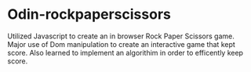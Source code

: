 # Odin-rockpaperscissors
Utilized Javascript to create an in browser Rock Paper Scissors game. 
Major use of Dom manipulation to create an interactive game that kept score.
Also learned to implement an algorithim in order to efficently keep score.
